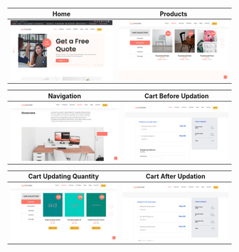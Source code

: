 Home           |  Products
:-------------------------:|:-------------------------:
![](https://github.com/basilsv/LAMP_Stack_PHP_Laravel/blob/main/public/assets/project_images/Home.png)  |  ![](https://github.com/basilsv/LAMP_Stack_PHP_Laravel/blob/main/public/assets/project_images/Products.png)


Navigation           |  Cart Before Updation
:-------------------------:|:-------------------------:
![](https://github.com/basilsv/LAMP_Stack_PHP_Laravel/blob/main/public/assets/project_images/Navigation_2_Sections.png)  |  ![](https://github.com/basilsv/LAMP_Stack_PHP_Laravel/blob/main/public/assets/project_images/Cart_Before_Updation.png)


Cart Updating Quantity          |  Cart After Updation
:-------------------------:|:-------------------------:
![](https://github.com/basilsv/LAMP_Stack_PHP_Laravel/blob/main/public/assets/project_images/Cart_Update_Quantity.png)  |  ![](https://github.com/basilsv/LAMP_Stack_PHP_Laravel/blob/main/public/assets/project_images/Cart_After_Updation.png)

